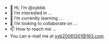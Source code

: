 - 👋 Hi, I’m @xybbb
- 👀 I’m interested in ...
- 🌱 I’m currently learning ...
- 💞️ I’m looking to collaborate on ...
- 📫 How to reach me ...
- You can e-mail me at xyb20081201@163.com.

<!---
xybbb/xybbb is a ✨ special ✨ repository because its `README.md` (this file) appears on your GitHub profile.
You can click the Preview link to take a look at your changes.
--->

